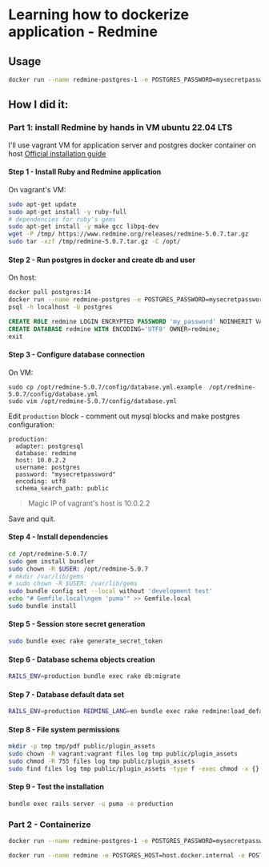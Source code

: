 # Learning how to dockerize application - Redmine

## Usage

```bash
docker run --name redmine-postgres-1 -e POSTGRES_PASSWORD=mysecretpassword -d -p 5432:5432 postgres:14
```

## How I did it:

### Part 1: install Redmine by hands in VM ubuntu 22.04 LTS

I'll use vagrant VM for application server and postgres docker container on host
[Official installation guide](https://www.redmine.org/projects/redmine/wiki/RedmineInstall)

#### Step 1 - Install Ruby and Redmine application

On vagrant's VM:
```bash
sudo apt-get update
sudo apt-get install -y ruby-full
# dependencies for ruby's gems
sudo apt-get install -y make gcc libpq-dev 
wget -P /tmp/ https://www.redmine.org/releases/redmine-5.0.7.tar.gz
sudo tar -xzf /tmp/redmine-5.0.7.tar.gz -C /opt/
```

#### Step 2 - Run postgres in docker and create db and user

On host: 
```bash
docker pull postgres:14
docker run --name redmine-postgres -e POSTGRES_PASSWORD=mysecretpassword -d -p 5432:5432 postgres:14
psql -h localhost -U postgres
```

```sql
CREATE ROLE redmine LOGIN ENCRYPTED PASSWORD 'my_password' NOINHERIT VALID UNTIL 'infinity';
CREATE DATABASE redmine WITH ENCODING='UTF8' OWNER=redmine;
exit
```

#### Step 3 - Configure database connection

On VM:

```
sudo cp /opt/redmine-5.0.7/config/database.yml.example  /opt/redmine-5.0.7/config/database.yml
sudo vim /opt/redmine-5.0.7/config/database.yml
```

Edit `production` block - comment out mysql blocks and make postgres configuration:

```
production:
  adapter: postgresql
  database: redmine
  host: 10.0.2.2
  username: postgres
  password: "mysecretpassword" 
  encoding: utf8
  schema_search_path: public
```

> Magic IP of vagrant's host is 10.0.2.2

Save and quit.

#### Step 4 - Install dependencies

```bash
cd /opt/redmine-5.0.7/
sudo gem install bundler
sudo chown -R $USER: /opt/redmine-5.0.7
# mkdir /var/lib/gems
# sudo chown -R $USER: /var/lib/gems
sudo bundle config set --local without 'development test' 
echo "# Gemfile.local\ngem 'puma'" >> Gemfile.local
sudo bundle install
```

#### Step 5 - Session store secret generation

```bash
sudo bundle exec rake generate_secret_token
```

#### Step 6 - Database schema objects creation

```bash
RAILS_ENV=production bundle exec rake db:migrate
```

#### Step 7 - Database default data set

```bash
RAILS_ENV=production REDMINE_LANG=en bundle exec rake redmine:load_default_data
```

#### Step 8 - File system permissions

```bash
mkdir -p tmp tmp/pdf public/plugin_assets
sudo chown -R vagrant:vagrant files log tmp public/plugin_assets
sudo chmod -R 755 files log tmp public/plugin_assets
sudo find files log tmp public/plugin_assets -type f -exec chmod -x {} +
```

#### Step 9 - Test the installation

```bash
bundle exec rails server -u puma -e production
```

### Part 2 - Containerize

```bash
docker run --name redmine-postgres-1 -e POSTGRES_PASSWORD=mysecretpassword -d -p 5432:5432 postgres:14
```

```bash
docker run --name redmine -e POSTGRES_HOST=host.docker.internal -e POSTGRES_PASSWORD=mysecretpassword -p 80:3000 -it my-redmine
```